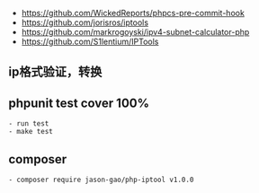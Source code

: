 - https://github.com/WickedReports/phpcs-pre-commit-hook
- https://github.com/jorisros/iptools
- https://github.com/markrogoyski/ipv4-subnet-calculator-php
- https://github.com/S1lentium/IPTools

## ip格式验证，转换
	
	
## phpunit test cover 100%
 	- run test
	- make test
	
## composer
	- composer require jason-gao/php-iptool v1.0.0 	

